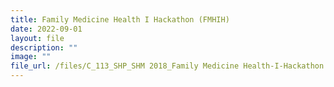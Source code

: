 ```yaml
---
title: Family Medicine Health I Hackathon (FMHIH)
date: 2022-09-01
layout: file
description: ""
image: ""
file_url: /files/C_113_SHP_SHM 2018_Family Medicine Health-I-Hackathon (FMHIH).pdf
---
```

